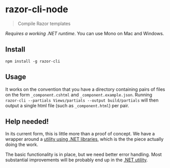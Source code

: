 # razor-cli-node
> Compile Razor templates

_Requires a working .NET runtime_. You can use Mono on Mac and Windows.

## Install
`npm install -g razor-cli`

## Usage
It works on the convention that you have a directory containing
pairs of files on the form `_component.cshtml` and `_component.example.json`.
Running `razor-cli --partials Views/partials --output build/partials` will
then output a single html file (such as `_component.html`) per pair.

## Help needed!
In its current form, this is little more than a proof of concept.
We have a wrapper around a [utility using .NET libraries](https://github.com/fatso83/razor-cli),
which is the the piece actually doing the work.

The basic functionality is in place, but we need better
error handling. Most substantial improvements will be probably end up in
the [.NET utility](https://github.com/fatso83/razor-cli).
